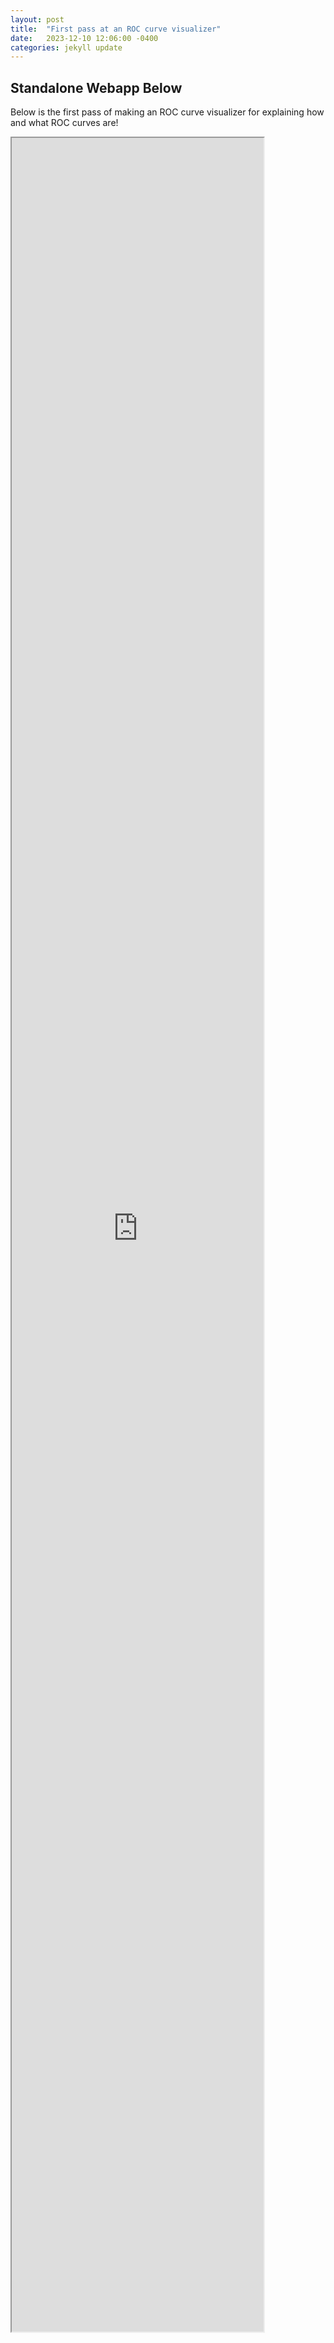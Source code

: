 ```yaml
---
layout: post
title:  "First pass at an ROC curve visualizer"
date:   2023-12-10 12:06:00 -0400
categories: jekyll update
---
```

 ## Standalone Webapp Below
Below is the first pass of making an ROC curve visualizer for explaining how and what ROC curves are!

<iframe src="https://rowancallahan.github.io/assets/static_plotly_gaussian_sliders.html" width="80%" height="90%"></iframe>

